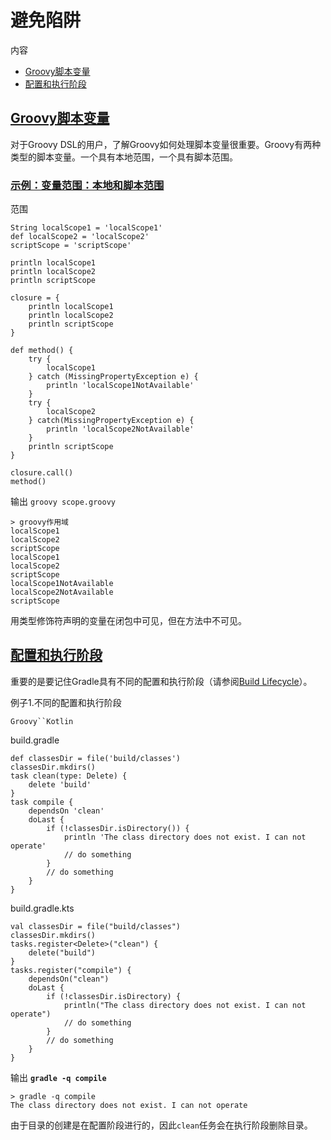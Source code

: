 # 避免陷阱


内容

  * [Groovy脚本变量](#sec:groovy_script_variables)
  * [配置和执行阶段](#sec:configuration_and_execution_phase)

## [](#sec:groovy_script_variables)[Groovy脚本变量](#sec:groovy_script_variables)

对于Groovy DSL的用户，了解Groovy如何处理脚本变量很重要。Groovy有两种类型的脚本变量。一个具有本地范围，一个具有脚本范围。

### [](#example_variables_scope_local_and_script_wide)[示例：变量范围：本地和脚本范围](#example_variables_scope_local_and_script_wide)

范围

    
    
    String localScope1 = 'localScope1'
    def localScope2 = 'localScope2'
    scriptScope = 'scriptScope'
    
    println localScope1
    println localScope2
    println scriptScope
    
    closure = {
        println localScope1
        println localScope2
        println scriptScope
    }
    
    def method() {
        try {
            localScope1
        } catch (MissingPropertyException e) {
            println 'localScope1NotAvailable'
        }
        try {
            localScope2
        } catch(MissingPropertyException e) {
            println 'localScope2NotAvailable'
        }
        println scriptScope
    }
    
    closure.call()
    method()

输出 `groovy scope.groovy`

    
    
    > groovy作用域
    localScope1
    localScope2
    scriptScope
    localScope1
    localScope2
    scriptScope
    localScope1NotAvailable
    localScope2NotAvailable
    scriptScope

用类型修饰符声明的变量在闭包中可见，但在方法中不可见。

## [](#sec:configuration_and_execution_phase)[配置和执行阶段](#sec:configuration_and_execution_phase)

重要的是要记住Gradle具有不同的配置和执行阶段（请参阅[Build
Lifecycle](/md/构建生命周期.md#build_lifecycle)）。

例子1.不同的配置和执行阶段

`Groovy``Kotlin`

build.gradle

    
    
    def classesDir = file('build/classes')
    classesDir.mkdirs()
    task clean(type: Delete) {
        delete 'build'
    }
    task compile {
        dependsOn 'clean'
        doLast {
            if (!classesDir.isDirectory()) {
                println 'The class directory does not exist. I can not operate'
                // do something
            }
            // do something
        }
    }

build.gradle.kts

    
    
    val classesDir = file("build/classes")
    classesDir.mkdirs()
    tasks.register<Delete>("clean") {
        delete("build")
    }
    tasks.register("compile") {
        dependsOn("clean")
        doLast {
            if (!classesDir.isDirectory) {
                println("The class directory does not exist. I can not operate")
                // do something
            }
            // do something
        }
    }

输出 **`gradle -q compile`**

    
    
    > gradle -q compile
    The class directory does not exist. I can not operate

由于目录的创建是在配置阶段进行的，因此`clean`任务会在执行阶段删除目录。


